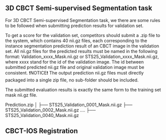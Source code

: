 ## 3D CBCT Semi-supervised Segmentation task
For 3D CBCT Semi-supervised Segmentation task, we there are some rules to be followed when submitting prediction results for validation set.

To get a score for the validation set, competitors should submit a .zip file to the system, which contains 40 nii.gz files, each corresponding to the instance segmentation prediction result of an CBCT image in the validation set.
All nii.gz files for the predicted results must be named in the following format:
Validation_xxxx_Mask.nii.gz or STS25_Validation_xxxx_Mask.nii.gz, where xxxx stand for the id of the validation image. The id between submitted predicted nii.gz file and original validation image must be consistent.
❗NOTICE❗ The output prediction nii.gz files must directly packaged into a single zip file, no sub-folder should be included.

The submitted evaluation results is exactly the same form to the training set mask nii.gz file.

Prediction.zip
    │
    ├── STS25_Validation_0001_Mask.nii.gz
    ├── STS25_Validation_0002_Mask.nii.gz
    ....
    ├── STS25_Validation_0040_Mask.nii.gz


## CBCT-IOS Registration

